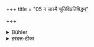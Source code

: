 +++
title = "05 न चास्मै श्रुतिविप्रतिषिद्धम्"

+++

<details><summary>Bühler</summary>

5. And (the teacher) shall not give him anything that is forbidden by the revealed texts, (not even as) leavings,
</details>

<details><summary>हरदत्त-टीका</summary>

## सूत्रम्
न चास्मै श्रुतिविप्रतिषिद्धमुच्छिष्टं दद्यात् ॥ ५ ॥  
### टिप्पनी
अस्मै शिष्याय आचार्यः श्रुतिविप्रतिषिद्ध शास्त्रविप्रतिषिद्धमुच्छिष्टं न दद्यात् ॥५॥
</details>
